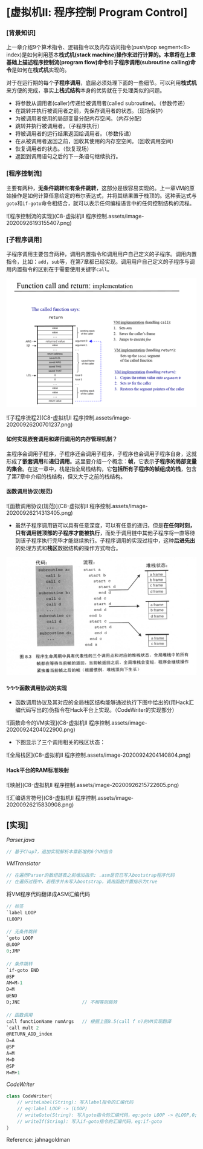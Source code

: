 # [虚拟机Ⅱ: 程序控制 Program Control]

### [背景知识]

上一章介绍9个算术指令、逻辑指令以及内存访问指令(push/pop segment<8> index)是如何利用基本**栈式机(stack machine)**操作来进行计算的。本章将在上章基础上描述**程序控制流(program flow)命令**和**子程序调用(subroutine calling)命令**是如何在**栈式机**实现的。

对于在运行期的每个**子程序调用**，底层必须处理下面的一些细节。可以利用**栈式机**来方便的完成，事实上**栈式结构**本身的优势就在于处理类似的问题。

- 将参数从调用者(caller)传递给被调用者(called subroutine)。（参数传递）
- 在跳转并执行被调用者之前，先保存调用者的状态。（现场保护）
- 为被调用者使用的局部变量分配内存空间。（内存分配）
- 跳转并执行被调用者。（子程序执行）
- 将被调用者的运行结果返回给调用者。（参数传递）
- 在从被调用者返回之前，回收其使用的内存空空间。（回收调用空间）
- 恢复调用者的状态。（恢复现场）
- 返回到调用语句之后的下一条语句继续执行。



### [程序控制流]

​		主要有两种，**无条件跳转**和**有条件跳转**，这部分是很容易实现的。上一章VM的原始操作是如何计算任意给定的布尔表达式，并将其结果置于栈顶的。这种表达式与`goto`和`if-goto`命令相结合，就可以表示任何编程语言中的任何控制结构的流程。

![程序控制流的实现](C8-虚拟机Ⅱ 程序控制.assets/image-20200926193155407.png)



### [子程序调用]

​		子程序调用主要包含两种，调用内置指令和调用用户自己定义的子程序。调用内置指令，比如：`add`，`sub`等，在第7章都已经实现。调用用户自己定义的子程序与调用内置指令的区别在于需要使用关键字`call`。

<img src="C8-虚拟机Ⅱ 程序控制.assets/image-20200926200604522.png" alt="子程序调用流程" style="zoom:67%;" />

![子程序流程2](C8-虚拟机Ⅱ 程序控制.assets/image-20200926200701237.png)



#### 如何实现嵌套调用和递归调用的内存管理机制？

​		主程序会调用子程序，子程序还会调用子程序，子程序也会调用子程序自身，这就形成了**嵌套调用**和**递归调用**。
​		这里要介绍一个概念：**帧**，它表示**子程序的局部变量的集合**。在这一章中，栈是指全局栈结构，它**包括所有子程序的帧组成的栈**，包含了第7章中介绍的栈结构，但又大于之前的栈结构。



#### 函数调用协议(规范)

![函数调用协议(规范)](C8-虚拟机Ⅱ 程序控制.assets/image-20200926214313405.png)



- 虽然子程序调用链可以具有任意深度，可以有任意的递归，但是**在任何时刻，只有调用链顶部的子程序才能被执行**，而处于调用链中其他子程序将一直等待到该子程序执行完毕才能继续执行。子程序调用的实现过程中，这种**后进先出**的处理方式和**栈区**数据结构的操作方式吻合。

<img src="C8-虚拟机Ⅱ 程序控制.assets/image-20200924203308549.png" alt="后进先出" style="zoom:67%;" />



#### ✨✨✨函数调用协议的实现

- 函数调用协议及其对应的全局栈区结构能够通过执行下图中给出的(用Hack汇编代码写出的)伪指令在Hack平台上实现。（CodeWriter的实现部分）

![函数命令的VM实现](C8-虚拟机Ⅱ 程序控制.assets/image-20200924204022900.png)



- 下图显示了三个调用相关的栈区状态：

![全局栈区](C8-虚拟机Ⅱ 程序控制.assets/image-20200924204140804.png)



#### Hack平台的RAM标准映射

![映射](C8-虚拟机Ⅱ 程序控制.assets/image-20200926215722605.png)

![汇编语言符号](C8-虚拟机Ⅱ 程序控制.assets/image-20200926215830908.png)



## [实现]

*Parser.java*

```java
// 基于Chap7，追加实现解析本章新增的6个VM指令
```

*VMTranslator*

```java
// 在遍历Parser的数组链表之前增加指示: .asm是否已写入bootstrap程序代码
// 在遍历过程中，若程序并未写入bootstrap，调用函数并置指示为true
```



将VM程序代码翻译成ASM汇编代码

```haxe
// 标签
`label LOOP
(LOOP)

// 无条件跳转
`goto LOOP
@LOOP
0;JMP

// 条件跳转
`if-goto END
@SP
AM=M-1
D=M
@END
D;JNE						// 不相等则跳转

// 函数调用
call functionName numArgs	// 根据上图8.5(call f n)的VM实现翻译
`call mult 2
@RETURN_ADD_index
D=A
@SP
A=M
M=D
@SP
M=M+1

```

*CodeWriter*

```java
class CodeWriter{
    // writeLabel(String): 写入label指令的汇编代码
    // eg:label LOOP -> (LOOP)
    // writeGoto(String): 写入goto指令的汇编代码，eg:goto LOOP -> @LOOP,0;jmp
    // writeIf(String): 写入if-goto指令的汇编代码，eg:if-goto
}
```



Reference: jahnagoldman